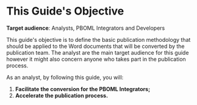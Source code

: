 # This Guide's Objective

**Target audience**: Analysts, PBOML Integrators and Developers 

This guide's objective is to define the basic publication methodology that should be applied to the Word documents that will be converted by the publication team. The analyst are the main target audience for this guide however it might also concern anyone who takes part in the publication process.

As an analyst, by following this guide, you will:

1. **Facilitate the conversion for the PBOML Integrators;**
2. **Accelerate the publication process.**
